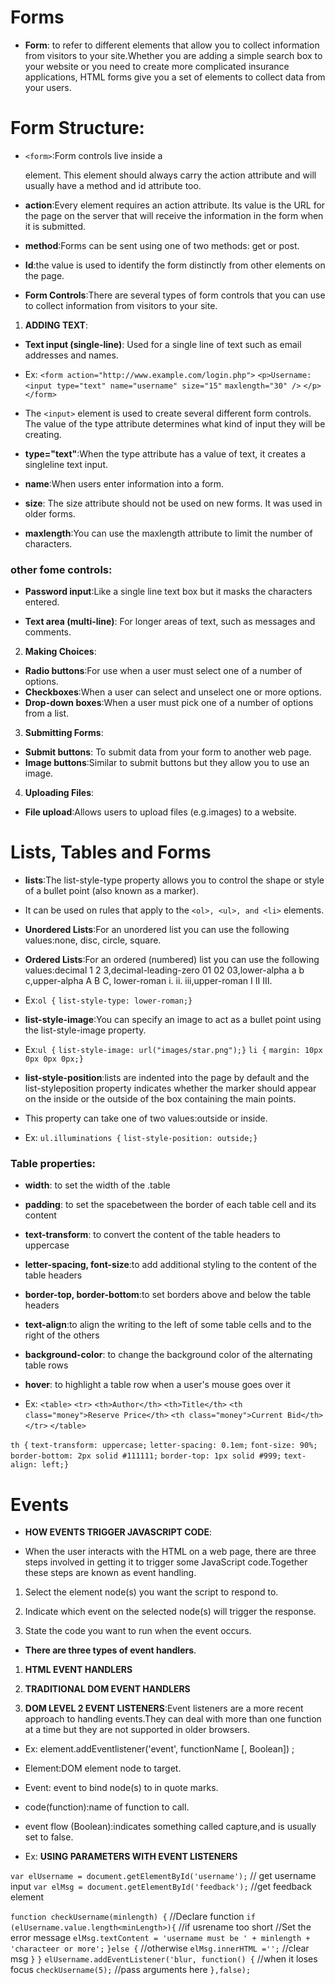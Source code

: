 
# Forms

- **Form**: to refer to different elements that allow you to collect information from visitors to your site.Whether you are adding a simple search box to your website or
you need to create more complicated insurance applications,
HTML forms give you a set of elements to collect data from
your users.

# Form Structure:
- ```<form>```:Form controls live inside a <form> element. This element should always carry the action attribute and will usually have a method and id attribute too.

- **action**:Every <form> element requires an action attribute. Its value is the URL for the page on the
server that will receive the information in the form when it is submitted.

- **method**:Forms can be sent using one of two methods: get or post.

- **Id**:the value is used to identify the form distinctly from other elements on the page.

- **Form Controls**:There are several types of form controls that you can use to collect information from visitors to your site. 

1. **ADDING TEXT**:
- **Text input (single-line)**: Used for a single line of text such as email addresses and names.
- Ex: ```<form action="http://www.example.com/login.php">```
```<p>Username:```
```<input type="text" name="username" size="15"```
```maxlength="30" />```
```</p>```
```</form>```

- The ```<input>``` element is used to create several different form controls. The value of the type attribute determines what kind of input they will be creating.

- **type="text"**:When the type attribute has a value of text, it creates a singleline text input.

- **name**:When users enter information into a form.

- **size**: The size attribute should not be used on new forms. It was used in older forms.

- **maxlength**:You can use the maxlength attribute to limit the number of characters.

### other fome controls:

- **Password input**:Like a single line text box but it masks the characters entered.

- **Text area (multi-line)**: For longer areas of text, such as messages and comments.

2. **Making Choices**:
- **Radio buttons**:For use when a user must select one of a number of options.
- **Checkboxes**:When a user can select and unselect one or more options.
- **Drop-down boxes**:When a user must pick one of a number of options from a list.

3. **Submitting Forms**:
- **Submit buttons**: To submit data from your form to another web page.
- **Image buttons**:Similar to submit buttons but they allow you to use an image.

4. **Uploading Files**:
- **File upload**:Allows users to upload files (e.g.images) to a website.

# Lists, Tables and Forms

- **lists**:The list-style-type property allows you to control the shape or style of a bullet point (also known as a marker).
- It can be used on rules that apply to the ```<ol>, <ul>, and <li>``` elements.

- **Unordered Lists**:For an unordered list you can use the following values:none, disc, circle, square.

- **Ordered Lists**:For an ordered (numbered) list you can use the following values:decimal 1 2 3,decimal-leading-zero 01 02 03,lower-alpha a b c,upper-alpha A B C, lower-roman i. ii. iii,upper-roman I II III.

- Ex:```ol {```
```list-style-type: lower-roman;}```

- **list-style-image**:You can specify an image to act
as a bullet point using the list-style-image property.

- Ex:```ul {```
```list-style-image: url("images/star.png");}```
```li {```
```margin: 10px 0px 0px 0px;}```

- **list-style-position**:lists are indented into the page
by default and the list-styleposition property indicates
whether the marker should appear on the inside or the
outside of the box containing the main points.

- This property can take one of two values:outside or inside.
- Ex: ```ul.illuminations {```
```list-style-position: outside;}```

### Table properties:

- **width**: to set the width of the .table

- **padding**: to set the spacebetween the border of each table cell and its content

- **text-transform**: to convert the content of the table headers to uppercase

- **letter-spacing, font-size**:to add additional styling to the content of the table headers

- **border-top, border-bottom**:to set borders above and below the table headers

- **text-align**:to align the writing to the left of some table cells and to the right of the others

- **background-color**: to change the background color of the alternating table rows

- **hover**: to highlight a table row when a user's mouse goes over it

- Ex:
```<table>```
```<tr>```
```<th>Author</th>```
```<th>Title</th>```
```<th class="money">Reserve Price</th>```
```<th class="money">Current Bid</th>```
```</tr>```
```</table>```

```th {```
```text-transform: uppercase;```
```letter-spacing: 0.1em;```
```font-size: 90%;```
```border-bottom: 2px solid #111111;```
```border-top: 1px solid #999;```
```text-align: left;}``` 

# Events

- **HOW EVENTS TRIGGER JAVASCRIPT CODE**:

- When the user interacts with the HTML on a web page, there are three steps involved in getting it to trigger some JavaScript code.Together these steps are known as event handling.

1. Select the element node(s) you want the script to respond to.

2. Indicate which event on the selected node(s) will trigger the response.

3. State the code you want to run when the event occurs.

- **There are three types of event handlers**.

1. **HTML EVENT HANDLERS**

2. **TRADITIONAL DOM EVENT HANDLERS**

3. **DOM LEVEL 2 EVENT LISTENERS**:Event listeners are a more recent approach to handling events.They can deal with more than one function at a time but they are not supported in older browsers.

- Ex: element.addEventlistener('event', functionName [, Boolean]) ;
- Element:DOM element node to target.
- Event: event to bind node(s) to in quote marks.
- code(function):name of function to call.
- event flow (Boolean):indicates something called capture,and  is usually set to false.

- Ex: **USING PARAMETERS WITH EVENT LISTENERS**

```var elUsername = document.getElementById('username');``` // get username input
```var elMsg = document.getElementById('feedback');``` //get feedback element

```function checkUsername(minlength) {``` //Declare function
```if (elUsername.value.length<minLength>){``` //if usrename too short
//Set the error message 
```elMsg.textContent = 'username must be ' + minlength + 'characteer or more';```
 ```}else {``` //otherwise
```elMsg.innerHTML ='';``` //clear msg
 ```}```
```}```
```elUsername.addEventListener('blur, function() {``` //when it loses focus
```checkUsername(5);``` //pass arguments here
```},false);```


